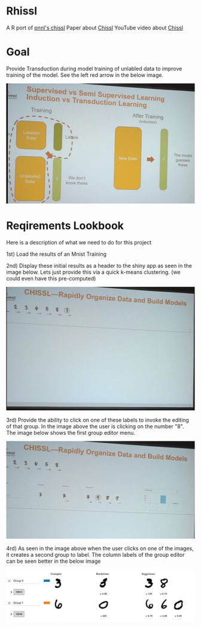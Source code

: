 # Rhissl
A R port of [pnnl's chissl](https://github.com/pnnl/chissl)
Paper about [Chissl](https://dl.acm.org/citation.cfm?id=3302280)
YouTube video about [Chissl](https://youtu.be/VAsFlZGjL5I)

# Goal 
Provide Transduction during model training of unlabled data to improve training of the model. See the left red arrow in the below image.

![Transduction image](Lookbook/Fourth.PNG)

# Reqirements Lookbook
Here is a description of what we need to do for this project

1st) Load the results of an Mnist Training

2nd) Display these initial results as a header to the shiny app as seen in the image below.
Lets just provide this via a quick k-means clustering. (we could even have this pre-computed)

![mnist header](Lookbook/First.PNG)

3rd) Provide the ability to click on one of these labels to invoke the editing of that group. In the image above the user is clicking on the number "8". The image below shows the first group editor menu.

![group editor](Lookbook/Second.PNG)

4rd) As seen in the image above when the user clicks on one of the images, it creates a second group to label. The column labels of the group editor can be seen better in the below image

![group editor closeup](Lookbook/Third.PNG)
